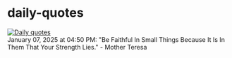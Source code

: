 # daily-quotes
[![Daily quotes](https://github.com/ceepu8/daily-quotes/actions/workflows/daily-quote.yml/badge.svg)](https://github.com/ceepu8/daily-quotes/actions/workflows/daily-quote.yml)<br/>
January 07, 2025 at 04:50 PM: "Be Faithful In Small Things Because It Is In Them That Your Strength Lies." - Mother Teresa

